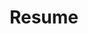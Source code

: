 ---
layout: none
permalink: /resume/
title: Resume
nav: true
nav_order: 6
redirect_to: /assets/pdf/shubhankar_potdar_CV.pdf
---